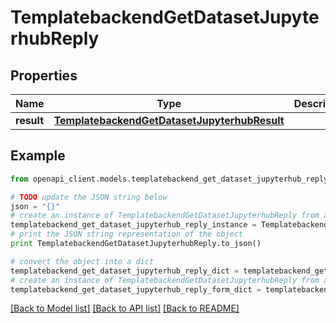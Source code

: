 # TemplatebackendGetDatasetJupyterhubReply


## Properties

Name | Type | Description | Notes
------------ | ------------- | ------------- | -------------
**result** | [**TemplatebackendGetDatasetJupyterhubResult**](TemplatebackendGetDatasetJupyterhubResult.md) |  | [optional] 

## Example

```python
from openapi_client.models.templatebackend_get_dataset_jupyterhub_reply import TemplatebackendGetDatasetJupyterhubReply

# TODO update the JSON string below
json = "{}"
# create an instance of TemplatebackendGetDatasetJupyterhubReply from a JSON string
templatebackend_get_dataset_jupyterhub_reply_instance = TemplatebackendGetDatasetJupyterhubReply.from_json(json)
# print the JSON string representation of the object
print TemplatebackendGetDatasetJupyterhubReply.to_json()

# convert the object into a dict
templatebackend_get_dataset_jupyterhub_reply_dict = templatebackend_get_dataset_jupyterhub_reply_instance.to_dict()
# create an instance of TemplatebackendGetDatasetJupyterhubReply from a dict
templatebackend_get_dataset_jupyterhub_reply_form_dict = templatebackend_get_dataset_jupyterhub_reply.from_dict(templatebackend_get_dataset_jupyterhub_reply_dict)
```
[[Back to Model list]](../README.md#documentation-for-models) [[Back to API list]](../README.md#documentation-for-api-endpoints) [[Back to README]](../README.md)


